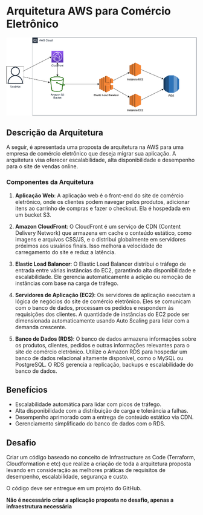 # Arquitetura AWS para Comércio Eletrônico

![Arquitetura AWS](./diagrama.png)

## Descrição da Arquitetura

A seguir, é apresentada uma proposta de arquitetura na AWS para uma empresa de comércio eletrônico que deseja migrar sua aplicação. A arquitetura visa oferecer escalabilidade, alta disponibilidade e desempenho para o site de vendas online.

### Componentes da Arquitetura

1. **Aplicação Web**: A aplicação web é o front-end do site de comércio eletrônico, onde os clientes podem navegar pelos produtos, adicionar itens ao carrinho de compras e fazer o checkout. Ela é hospedada em um bucket S3.

2. **Amazon CloudFront**: O CloudFront é um serviço de CDN (Content Delivery Network) que armazena em cache o conteúdo estático, como imagens e arquivos CSS/JS, e o distribui globalmente em servidores próximos aos usuários finais. Isso melhora a velocidade de carregamento do site e reduz a latência.

3. **Elastic Load Balancer**: O Elastic Load Balancer distribui o tráfego de entrada entre várias instâncias do EC2, garantindo alta disponibilidade e escalabilidade. Ele gerencia automaticamente a adição ou remoção de instâncias com base na carga de tráfego.

4. **Servidores de Aplicação (EC2)**: Os servidores de aplicação executam a lógica de negócios do site de comércio eletrônico. Eles se comunicam com o banco de dados, processam os pedidos e respondem às requisições dos clientes. A quantidade de instâncias do EC2 pode ser dimensionada automaticamente usando Auto Scaling para lidar com a demanda crescente.

5. **Banco de Dados (RDS)**: O banco de dados armazena informações sobre os produtos, clientes, pedidos e outras informações relevantes para o site de comércio eletrônico. Utilize o Amazon RDS para hospedar um banco de dados relacional altamente disponível, como o MySQL ou PostgreSQL. O RDS gerencia a replicação, backups e escalabilidade do banco de dados.

## Benefícios

- Escalabilidade automática para lidar com picos de tráfego.
- Alta disponibilidade com a distribuição de carga e tolerância a falhas.
- Desempenho aprimorado com a entrega de conteúdo estático via CDN.
- Gerenciamento simplificado do banco de dados com o RDS.

## Desafio

Criar um código baseado no conceito de Infrastructure as Code (Terraform, Cloudformation e etc) que realize a criação de toda a arquitetura proposta levando em consideração as melhores práticas de requisitos de desempenho, escalabilidade, segurança e custo.

O código deve ser entregue em um projeto do GitHub.

**Não é necessário criar a aplicação proposta no desafio, apenas a infraestrutura necessária**
